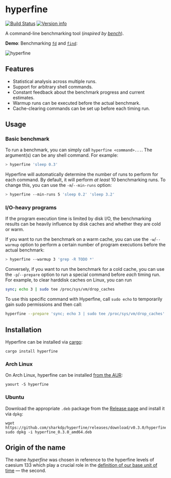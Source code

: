 # hyperfine
[![Build Status](https://travis-ci.org/sharkdp/hyperfine.svg?branch=master)](https://travis-ci.org/sharkdp/hyperfine)
[![Version info](https://img.shields.io/crates/v/hyperfine.svg)](https://crates.io/crates/hyperfine)

A command-line benchmarking tool (*inspired by [bench](https://github.com/Gabriel439/bench)*).

**Demo**: Benchmarking [`fd`](https://github.com/sharkdp/fd) and
[`find`](https://www.gnu.org/software/findutils/):

![hyperfine](https://i.imgur.com/5OqrGWe.gif)

## Features

* Statistical analysis across multiple runs.
* Support for arbitrary shell commands.
* Constant feedback about the benchmark progress and current estimates.
* Warmup runs can be executed before the actual benchmark.
* Cache-clearing commands can be set up before each timing run.

## Usage

### Basic benchmark

To run a benchmark, you can simply call `hyperfine <command>...`. The argument(s) can be any
shell command. For example:
``` bash
> hyperfine 'sleep 0.3'
```

Hyperfine will automatically determine the number of runs to perform for each command. By default,
it will perform *at least* 10 benchmarking runs. To change this, you can use the `-m`/`--min-runs`
option:
``` bash
> hyperfine --min-runs 5 'sleep 0.2' 'sleep 3.2'
```

### I/O-heavy programs

If the program execution time is limited by disk I/O, the benchmarking results can be heavily
influence by disk caches and whether they are cold or warm.

If you want to run the benchmark on a warm cache, you can use the `-w`/`--warmup` option to perform
a certain number of program executions before the actual benchmark:
``` bash
> hyperfine --warmup 3 'grep -R TODO *'
```

Conversely, if you want to run the benchmark for a cold cache, you can use the `-p`/`--prepare`
option to run a special command before *each* timing run. For example, to clear harddisk caches
on Linux, you can run
``` bash
sync; echo 3 | sudo tee /proc/sys/vm/drop_caches
```
To use this specific command with Hyperfine, call `sudo echo` to temporarily gain sudo permissions
and then call:
``` bash
hyperfine --prepare 'sync; echo 3 | sudo tee /proc/sys/vm/drop_caches' 'grep -R TODO *'
```

## Installation

Hyperfine can be installed via [cargo](https://doc.rust-lang.org/cargo/):
```
cargo install hyperfine
```

### Arch Linux

On Arch Linux, hyperfine can be installed [from the AUR](https://aur.archlinux.org/packages/hyperfine):
```
yaourt -S hyperfine
```

### Ubuntu

Download the appropriate `.deb` package from the [Release page](https://github.com/sharkdp/hyperfine/releases)
and install it via `dpkg`:
```
wget https://github.com/sharkdp/hyperfine/releases/download/v0.3.0/hyperfine_0.3.0_amd64.deb
sudo dpkg -i hyperfine_0.3.0_amd64.deb
```


## Origin of the name

The name *hyperfine* was chosen in reference to the hyperfine levels of caesium 133 which play a crucial role in the
[definition of our base unit of time](https://en.wikipedia.org/wiki/Second#Based_on_caesium_microwave_atomic_clock)
— the second.
